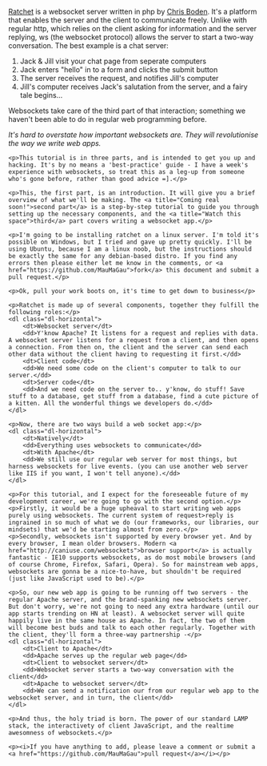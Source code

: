 <div class="legible-width">
	<p><a href="http://socketo.me/">Ratchet</a> is a websocket server written in php by <a href="https://github.com/cboden">Chris Boden</a>. It's a platform that enables the server and the client to communicate freely. Unlike with regular http, which relies on the client asking for information and the server replying, ws (the websocket protocol) allows the server to start a two-way conversation. The best example is a chat server:</p>
	<ol>
		<li>Jack & Jill visit your chat page from seperate computers</li>
		<li>Jack enters "hello" in to a form and clicks the submit button</li>
		<li>The server receives the request, and notifies Jill's computer</li>
		<li>Jill's computer receives Jack's salutation from the server, and a fairy tale begins...</li>
	</ol>
	<p>Websockets take care of the third part of that interaction; something we haven't been able to do in regular web programming before.</p>
	<p><i>It's hard to overstate how important websockets are. They will revolutionise the way we write web apps.</i></p>

	<p>This tutorial is in three parts, and is intended to get you up and hacking. It's by no means a 'best-practice' guide - I have a week's experience with websockets, so treat this as a leg-up from someone who's gone before, rather than good advice =].</p>

	<p>This, the first part, is an introduction. It will give you a brief overview of what we'll be making. The <a title="Coming real soon!">second part</a> is a step-by-step tutorial to guide you through setting up the necessary components, and the <a title="Watch this space">third</a> part covers writing a websocket app.</p>

	<p>I'm going to be installing ratchet on a linux server. I'm told it's possible on Windows, but I tried and gave up pretty quickly. I'll be using Ubuntu, because I am a linux noob, but the instructions should be exactly the same for any debian-based distro. If you find any errors then please either let me know in the comments, or <a href="https://github.com/MauMaGau">fork</a> this document and submit a pull request.</p>

	<p>Ok, pull your work boots on, it's time to get down to business</p>

	<p>Ratchet is made up of several components, together they fulfill the following roles:</p>
	<dl class="dl-horizontal">
		<dt>Websocket server</dt>
		<dd>Y'know Apache? It listens for a request and replies with data. A websocket server listens for a request from a client, and then opens a connection. From then on, the client and the server can send each other data without the client having to requesting it first.</dd>
		<dt>Client code</dt>
		<dd>We need some code on the client's computer to talk to our server.</dd>
		<dt>Server code</dt>
		<dd>And we need code on the server to.. y'know, do stuff! Save stuff to a database, get stuff from a database, find a cute picture of a kitten. All the wonderful things we developers do.</dd>
	</dl>

	<p>Now, there are two ways build a web socket app:</p>
	<dl class="dl-horizontal">
		<dt>Natively</dt>
		<dd>Everything uses websockets to communicate</dd>
		<dt>With Apache</dt>
		<dd>We still use our regular web server for most things, but harness websockets for live events. (you can use another web server like IIS if you want, I won't tell anyone).</dd>
	</dl>

	<p>For this tutorial, and I expect for the foreseeable future of my development career, we're going to go with the second option.</p>
	<p>Firstly, it would be a huge upheaval to start writing web apps purely using websockets. The current system of request>reply is ingrained in so much of what we do (our frameworks, our libraries, our mindsets) that we'd be starting almost from zero.</p>
	<p>Secondly, websockets isn't supported by every browser yet. And by every browser, I mean older browsers. Modern <a href="http://caniuse.com/websockets">browser support</a> is actually fantastic - IE10 supports websockets, as do most mobile browsers (and of course Chrome, Firefox, Safari, Opera). So for mainstream web apps, websockets are gonna be a nice-to-have, but shouldn't be required (just like JavaScript used to be).</p>

	<p>So, our new web app is going to be running off two servers - the regular Apache server, and the brand-spanking new websockets server. But don't worry, we're not going to need any extra hardware (until our app starts trending on HN at least). A websocket server will quite happily live in the same house as Apache. In fact, the two of them will become best buds and talk to each other regularly. Together with the client, they'll form a three-way partnership -</p>
	<dl class="dl-horizontal">
		<dt>Client to Apache</dt>
		<dd>Apache serves up the regular web page</dd>
		<dt>Client to websocket server</dt>
		<dd>Websocket server starts a two-way conversation with the client</dd>
		<dt>Apache to websocket server</dt>
		<dd>We can send a notification our from our regular web app to the websocket server, and in turn, the client</dd>
	</dl>

	<p>And thus, the holy triad is born. The power of our standard LAMP stack, the interactivety of client JavaScript, and the realtime awesomness of websockets.</p>

	<p><i>If you have anything to add, please leave a comment or submit a <a href="https://github.com/MauMaGau">pull request</a></i></p>
</div>
